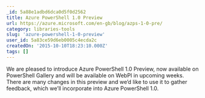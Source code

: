 ```yaml
---
_id: 5a88e1adbd6dca0d5f0d2562
title: Azure PowerShell 1.0 Preview
url: https://azure.microsoft.com/en-gb/blog/azps-1-0-pre/
category: libraries-tools
slug: 'azure-powershell-1-0-preview'
user_id: 5a83ce59d6eb0005c4ecda2c
createdOn: '2015-10-10T18:23:10.000Z'
tags: []
---
```


We are pleased to introduce Azure PowerShell 1.0 Preview, now available on PowerShell Gallery and will be available on WebPI in upcoming weeks. There are many changes in this preview and we’d like to use it to gather feedback, which we’ll incorporate into Azure PowerShell 1.0.
